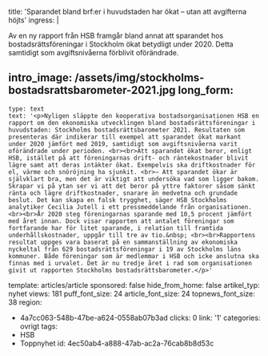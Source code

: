 title: 'Sparandet bland brf:er i huvudstaden har ökat – utan att avgifterna höjts'
ingress: |
  <p>Av en ny rapport från HSB framgår bland annat att sparandet hos bostadsrättsföreningar i Stockholm ökat betydligt under 2020. Detta samtidigt som avgiftsnivåerna förblivit oförändrade.
  </p>
  
intro_image: /assets/img/stockholms-bostadsrattsbarometer-2021.jpg
long_form:
  -
    type: text
    text: '<p>Nyligen släppte den kooperativa bostadsorganisationen HSB en rapport om den ekonomiska utvecklingen bland bostadsrättsföreningar i huvudstaden: Stockholms bostadsrättsbarometer 2021. Resultaten som presenteras där indikerar till exempel att sparandet ökat markant under 2020 jämfört med 2019, samtidigt som avgiftsnivåerna varit oförändrade under perioden. <br><br>Att sparandet ökat beror, enligt HSB, istället på att föreningarnas drift- och räntekostnader blivit lägre samt att deras intäkter ökat. Exempelvis ska driftkostnader för el, värme och snöröjning ha sjunkit. <br>– Att sparandet ökar är självklart bra, men det är viktigt att undersöka vad som ligger bakom. Skrapar vi på ytan ser vi att det beror på yttre faktorer såsom sänkt ränta och lägre driftkostnader, snarare än medvetna och grundade beslut. Det kan skapa en falsk trygghet, säger HSB Stockholms analytiker Cecilia Jutell i ett pressmeddelande från organisationen.<br><br>År 2020 steg föreningarnas sparande med 10,5 procent jämfört med året innan. Dock visar rapporten att antalet föreningar som fortfarande har för litet sparande, i relation till framtida underhållskostnader, uppgår till tre av tio.&nbsp; <br><br>Rapportens resultat uppges vara baserat på en sammanställning av ekonomiska nyckeltal från 629 bostadsrättsföreningar i 19 av Stockholms läns kommuner. Både föreningar som är medlemmar i HSB och icke anslutna ska finnas med i urvalet. Det är nu tredje året i rad som organisationen givit ut rapporten Stockholms bostadsrättsbarometer.</p>'
template: articles/article
sponsored: false
hide_from_home: false
artikel_typ: nyhet
views: 181
puff_font_size: 24
article_font_size: 24
topnews_font_size: 38
region:
  - 4a7cc063-548b-47be-a624-0558ab07b3ad
clicks: 0
link: '1'
categories: ovrigt
tags:
  - HSB
  - Toppnyhet
id: 4ec50ab4-a888-47ab-ac2a-76cab8b8d53c
